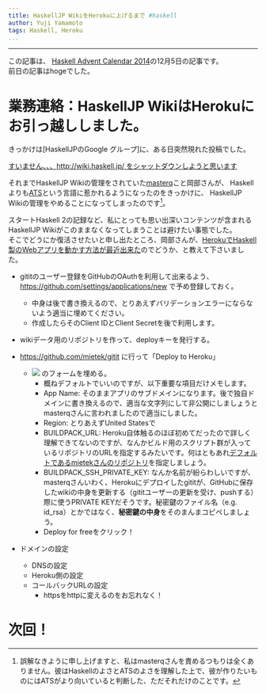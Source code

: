 ```yaml
---
title: HaskellJP WikiをHerokuに上げるまで #haskell
author: Yuji Yamamoto
tags: Haskell, Heroku
...
```

---

この記事は、
[Haskell Advent Calendar 2014](http://qiita.com/advent-calendar/2014/haskell)の12月5日の記事です。 \
前日の記事はhogeでした。

# 業務連絡：HaskellJP WikiはHerokuにお引っ越ししました。

きっかけは[HaskellJPのGoogle グループ]に、ある日突然現れた投稿でした。

[すいません、、、http://wiki.haskell.jp/ をシャットダウンしようと思います](https://groups.google.com/forum/#!topic/haskell-jp/eBpKV6zGM5o)

それまでHaskellJP Wikiの管理をされていた[masterq](https://twitter.com/masterq_mogumog)こと岡部さんが、
Haskellよりも[ATS](http://jats-ug.metasepi.org/)という言語に惹かれるようになったのをきっかけに、
HaskellJP Wikiの管理をやめることになってしまったのです[^masterq]。

[^masterq]: 誤解なきように申し上げますと、私はmasterqさんを責めるつもりは全くありません。彼はHaskellのよさとATSのよさを理解した上で、彼が作りたいものにはATSがより向いていると判断した、ただそれだけのことです。

スタートHaskell 2の記録など、私にとっても思い出深いコンテンツが含まれるHaskellJP Wikiがこのままなくなってしまうことは避けたい事態でした。 \
そこでどうにか復活させたいと申し出たところ、岡部さんが、[HerokuでHaskell製のWebアプリを動かす方法が最近出来た](hoge)のでどうか、と教えて下さいました。

- gititのユーザー登録をGitHubのOAuthを利用して出来るよう、 https://github.com/settings/applications/new で予め登録しておく。
    - 中身は後で書き換えるので、とりあえずバリデーションエラーにならないよう適当に埋めてください。
    - 作成したらそのClient IDとClient Secretを後で利用します。
- wikiデータ用のリポジトリを作って、deployキーを発行する。
- https://github.com/mietek/gitit に行って「Deploy to Heroku」
    - ![](/imgs/2014-11-29-screencapture-dashboard-next-heroku-com-new.png) のフォームを埋める。
        - 概ねデフォルトでいいのですが、以下重要な項目だけメモします。
        - App Name: そのままアプリのサブドメインになります。後で独自ドメインに書き換えるので、適当な文字列にして非公開にしましょうとmasterqさんに言われましたので適当にしました。
        - Region: とりあえずUnited Statesで
        - BUILDPACK_URL: Heroku自体触るのほぼ初めてだったので詳しく理解できてないのですが、なんかビルド用のスクリプト群が入っているリポジトリのURLを指定するみたいです。何はともあれ[デフォルトであるmietekさんのリポジトリ](https://github.com/mietek/haskell-on-heroku)を指定しましょう。
        - BUILDPACK_SSH_PRIVATE_KEY: なんか名前が紛らわしいですが、masterqさんいわく、Herokuにデプロイしたgititが、GitHubに保存したwikiの中身を更新する（gititユーザーの更新を受け、pushする）際に使うPRIVATE KEYだそうです。秘密鍵のファイル名（e.g. id_rsa）とかではなく、**秘密鍵の中身**をそのまんまコピペしましょう。
        - Deploy for freeをクリック！

- ドメインの設定
    - DNSの設定
    - Heroku側の設定
    - コールバックURLの設定
        - httpsをhttpに変えるのをお忘れなく！

# 次回！
